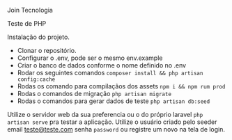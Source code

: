 Join Tecnologia

Teste de PHP

Instalação do projeto.

- Clonar o repositório.
- Configurar o .env, pode ser o mesmo env.example
- Criar o banco de dados conforme o nome definido no .env
- Rodar os seguintes comandos `composer install && php artisan config:cache`
- Rodas os comando para compilaçãos dos assets `npm i && npm rum prod`
- Rodas o comandos de migração `php artisan migrate`
- Rodas o comandos para gerar dados de teste `php artisan db:seed`

Utilize o servidor web da sua preferencia ou o do próprio laravel `php artisan serve` pra testar a aplicação.
Utilize o usuário criado pelo seeder email teste@teste.com senha `password` ou registre um novo na tela de login.
